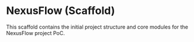 # NexusFlow (Scaffold)
This scaffold contains the initial project structure and core modules for the NexusFlow project PoC.
